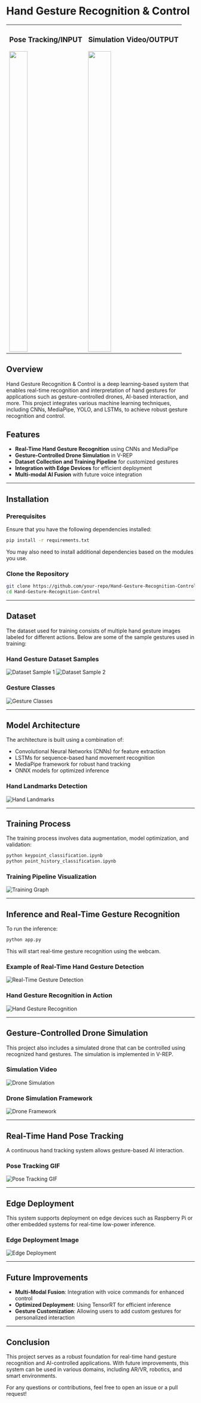# Hand Gesture Recognition & Control

<table>
  <tr>
    <td>
      <h3>Pose Tracking/INPUT</h3>
      <img src="Continuous3DHandPoseTrackingusingMachineLearningonline-video-cutter.com-ezgif.com-video-to-gif-converter.gif" width="50%" max-width="800" height="800">
    </td>
     <td>
      <h3>Simulation Video/OUTPUT</h3>
      <img src="Output.gif" width="50%" max-width="800" height="800">
    </td>
  </tr>
</table>

## Overview

Hand Gesture Recognition & Control is a deep learning-based system that enables real-time recognition and interpretation of hand gestures for applications such as gesture-controlled drones, AI-based interaction, and more. This project integrates various machine learning techniques, including CNNs, MediaPipe, YOLO, and LSTMs, to achieve robust gesture recognition and control.

## Features

- **Real-Time Hand Gesture Recognition** using CNNs and MediaPipe
- **Gesture-Controlled Drone Simulation** in V-REP
- **Dataset Collection and Training Pipeline** for customized gestures
- **Integration with Edge Devices** for efficient deployment
- **Multi-modal AI Fusion** with future voice integration

---

## Installation

### Prerequisites

Ensure that you have the following dependencies installed:

```bash
pip install -r requirements.txt
```

You may also need to install additional dependencies based on the modules you use.

### Clone the Repository

```bash
git clone https://github.com/your-repo/Hand-Gesture-Recognition-Control.git
cd Hand-Gesture-Recognition-Control
```

---

## Dataset

The dataset used for training consists of multiple hand gesture images labeled for different actions. Below are some of the sample gestures used in training:

### Hand Gesture Dataset Samples

![Dataset Sample 1](Hand-gestures-in-our-dataset.png)
![Dataset Sample 2](Hand-gesture-dataset-collected-for-training-and-test-dataset.png)

### Gesture Classes

![Gesture Classes](classes_gestures.png)

---

## Model Architecture

The architecture is built using a combination of:
- Convolutional Neural Networks (CNNs) for feature extraction
- LSTMs for sequence-based hand movement recognition
- MediaPipe framework for robust hand tracking
- ONNX models for optimized inference

### Hand Landmarks Detection

![Hand Landmarks](hand-landmarks.png)

---

## Training Process

The training process involves data augmentation, model optimization, and validation:

```bash
python keypoint_classification.ipynb
python point_history_classification.ipynb
```

### Training Pipeline Visualization

![Training Graph](2-Figure1-1.png)

---

## Inference and Real-Time Gesture Recognition

To run the inference:

```bash
python app.py
```

This will start real-time gesture recognition using the webcam.

### Example of Real-Time Hand Gesture Detection

![Real-Time Gesture Detection](Screenshot.png)

### Hand Gesture Recognition in Action

![Hand Gesture Recognition](10-Figure12-1.png)

---

## Gesture-Controlled Drone Simulation

This project also includes a simulated drone that can be controlled using recognized hand gestures. The simulation is implemented in V-REP.

### Simulation Video

![Drone Simulation](Output.gif)

### Drone Simulation Framework

![Drone Framework](17-Figure23-1.png)

---

## Real-Time Hand Pose Tracking

A continuous hand tracking system allows gesture-based AI interaction.


### Pose Tracking GIF

![Pose Tracking GIF](Continuous3DHandPoseTrackingusingMachineLearningonline-video-cutter.com-ezgif.com-video-to-gif-converter.gif)

---

## Edge Deployment

This system supports deployment on edge devices such as Raspberry Pi or other embedded systems for real-time low-power inference.

### Edge Deployment Image

![Edge Deployment](accel_multicore_data_capture.png)

---

## Future Improvements

- **Multi-Modal Fusion**: Integration with voice commands for enhanced control
- **Optimized Deployment**: Using TensorRT for efficient inference
- **Gesture Customization**: Allowing users to add custom gestures for personalized interaction

---

## Conclusion

This project serves as a robust foundation for real-time hand gesture recognition and AI-controlled applications. With future improvements, this system can be used in various domains, including AR/VR, robotics, and smart environments.

For any questions or contributions, feel free to open an issue or a pull request!

